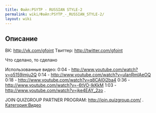 ```yaml
---
title: Файл:PSYTP - RUSSIAN STYLE-2
permalink: wiki/Файл:PSYTP_-_RUSSIAN_STYLE-2/
layout: wiki
---
```


## Описание

ВК: <http://vk.com/gfoint> Tвиттер: <http://twitter.com/gfoint>

Что сделано, то сделано

Использованные видео: 0:04 -
<http://www.youtube.com/watch?v=o5159imju2Q> 0:14 -
<http://www.youtube.com/watch?v=uIanRmlAeOQ> 0:18 -
<http://www.youtube.com/watch?v=q8CAl0j2ba4> 0:36 -
<http://www.youtube.com/watch?v=-6tVO-IkKkM> 1:03 -
<http://www.youtube.com/watch?v=jke4EAY_2zo> .

JOIN QUIZGROUP PARTNER PROGRAM: <http://join.quizgroup.com/> .
[Категория:Видео](Категория:Видео "wikilink")
